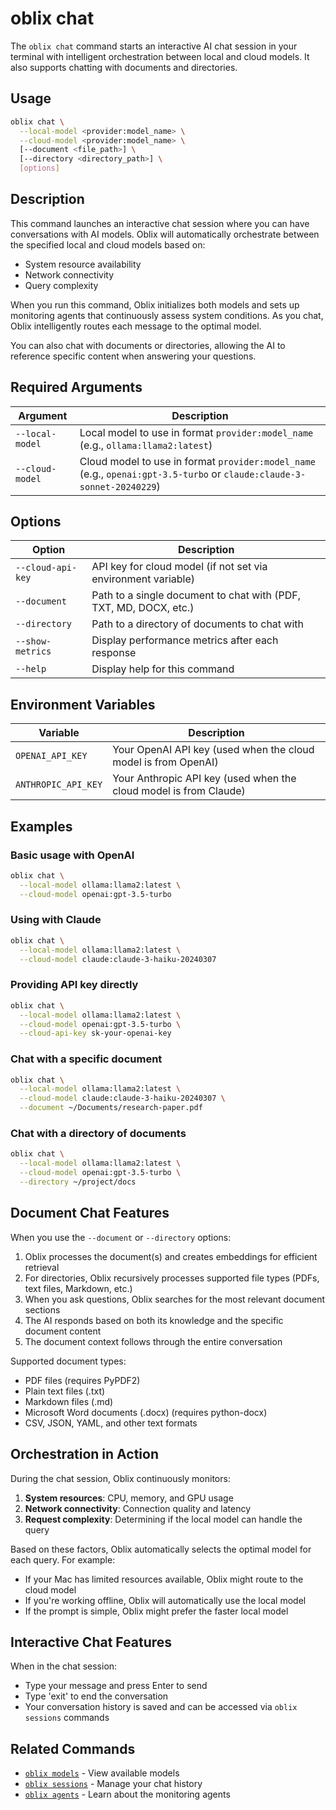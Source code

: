 # oblix chat

The `oblix chat` command starts an interactive AI chat session in your terminal with intelligent orchestration between local and cloud models. It also supports chatting with documents and directories.

## Usage

```bash
oblix chat \
  --local-model <provider:model_name> \
  --cloud-model <provider:model_name> \
  [--document <file_path>] \
  [--directory <directory_path>] \
  [options]
```

## Description

This command launches an interactive chat session where you can have conversations with AI models. Oblix will automatically orchestrate between the specified local and cloud models based on:

- System resource availability
- Network connectivity
- Query complexity

When you run this command, Oblix initializes both models and sets up monitoring agents that continuously assess system conditions. As you chat, Oblix intelligently routes each message to the optimal model.

You can also chat with documents or directories, allowing the AI to reference specific content when answering your questions.

## Required Arguments

| Argument | Description |
|----------|-------------|
| `--local-model` | Local model to use in format `provider:model_name` (e.g., `ollama:llama2:latest`) |
| `--cloud-model` | Cloud model to use in format `provider:model_name` (e.g., `openai:gpt-3.5-turbo` or `claude:claude-3-sonnet-20240229`) |

## Options

| Option | Description |
|--------|-------------|
| `--cloud-api-key` | API key for cloud model (if not set via environment variable) |
| `--document` | Path to a single document to chat with (PDF, TXT, MD, DOCX, etc.) |
| `--directory` | Path to a directory of documents to chat with |
| `--show-metrics` | Display performance metrics after each response |
| `--help` | Display help for this command |

## Environment Variables

| Variable | Description |
|----------|-------------|
| `OPENAI_API_KEY` | Your OpenAI API key (used when the cloud model is from OpenAI) |
| `ANTHROPIC_API_KEY` | Your Anthropic API key (used when the cloud model is from Claude) |

## Examples

### Basic usage with OpenAI

```bash
oblix chat \
  --local-model ollama:llama2:latest \
  --cloud-model openai:gpt-3.5-turbo
```

### Using with Claude

```bash
oblix chat \
  --local-model ollama:llama2:latest \
  --cloud-model claude:claude-3-haiku-20240307
```

### Providing API key directly

```bash
oblix chat \
  --local-model ollama:llama2:latest \
  --cloud-model openai:gpt-3.5-turbo \
  --cloud-api-key sk-your-openai-key
```

### Chat with a specific document

```bash
oblix chat \
  --local-model ollama:llama2:latest \
  --cloud-model claude:claude-3-haiku-20240307 \
  --document ~/Documents/research-paper.pdf
```

### Chat with a directory of documents

```bash
oblix chat \
  --local-model ollama:llama2:latest \
  --cloud-model openai:gpt-3.5-turbo \
  --directory ~/project/docs
```

## Document Chat Features

When you use the `--document` or `--directory` options:

1. Oblix processes the document(s) and creates embeddings for efficient retrieval
2. For directories, Oblix recursively processes supported file types (PDFs, text files, Markdown, etc.)
3. When you ask questions, Oblix searches for the most relevant document sections
4. The AI responds based on both its knowledge and the specific document content
5. The document context follows through the entire conversation

Supported document types:
- PDF files (requires PyPDF2)
- Plain text files (.txt)
- Markdown files (.md)
- Microsoft Word documents (.docx) (requires python-docx)
- CSV, JSON, YAML, and other text formats

## Orchestration in Action

During the chat session, Oblix continuously monitors:

1. **System resources**: CPU, memory, and GPU usage
2. **Network connectivity**: Connection quality and latency
3. **Request complexity**: Determining if the local model can handle the query

Based on these factors, Oblix automatically selects the optimal model for each query. For example:

- If your Mac has limited resources available, Oblix might route to the cloud model
- If you're working offline, Oblix will automatically use the local model
- If the prompt is simple, Oblix might prefer the faster local model

## Interactive Chat Features

When in the chat session:

- Type your message and press Enter to send
- Type 'exit' to end the conversation
- Your conversation history is saved and can be accessed via `oblix sessions` commands

## Related Commands

- [`oblix models`](oblix-models.md) - View available models
- [`oblix sessions`](oblix-sessions.md) - Manage your chat history
- [`oblix agents`](oblix-agents.md) - Learn about the monitoring agents